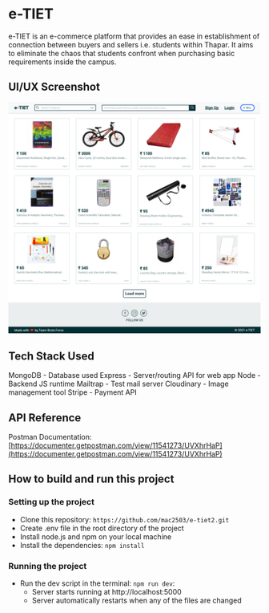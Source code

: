 # e-TIET

e-TIET is an e-commerce platform that provides an ease in establishment of connection between buyers and sellers i.e. students within Thapar.
It aims to eliminate the chaos that students confront when purchasing basic requirements inside the campus.

## UI/UX Screenshot

![](images/1_Home_page_without_login.png)

## Tech Stack Used

MongoDB - Database used
Express - Server/routing API for web app
Node - Backend JS runtime
Mailtrap - Test mail server
Cloudinary - Image management tool
Stripe - Payment API

## API Reference

Postman Documentation: [https://documenter.getpostman.com/view/11541273/UVXhrHaP](https://documenter.getpostman.com/view/11541273/UVXhrHaP)

## How to build and run this project

### Setting up the project

- Clone this repository: `https://github.com/mac2503/e-tiet2.git`
- Create .env file in the root directory of the project
- Install node.js and npm on your local machine
- Install the dependencies: `npm install`

### Running the project

- Run the dev script in the terminal: `npm run dev`:
  - Server starts running at http://localhost:5000
  - Server automatically restarts when any of the files are changed
